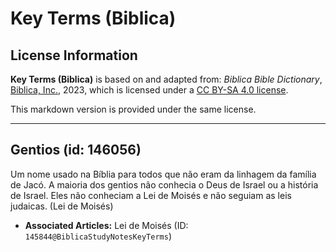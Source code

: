 # Key Terms (Biblica)

## License Information

**Key Terms (Biblica)** is based on and adapted from: _Biblica Bible Dictionary_, [Biblica, Inc.](https://www.biblica.com/), 2023, which is licensed under a [CC BY-SA 4.0 license](https://creativecommons.org/licenses/by-sa/4.0/legalcode.en).

This markdown version is provided under the same license.



--------------------------------

## Gentios (id: 146056)

Um nome usado na Bíblia para todos que não eram da linhagem da família de Jacó. A maioria dos gentios não conhecia o Deus de Israel ou a história de Israel. Eles não conheciam a Lei de Moisés e não seguiam as leis judaicas. (Lei de Moisés)

* **Associated Articles:** Lei de Moisés (ID: `145844@BiblicaStudyNotesKeyTerms`)

